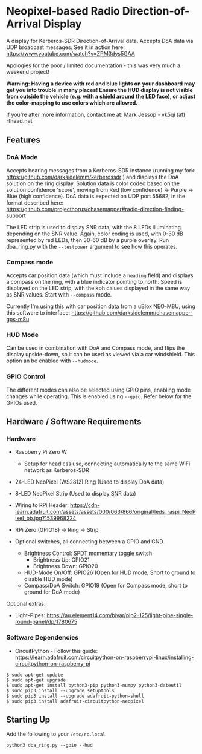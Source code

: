 # Neopixel-based Radio Direction-of-Arrival Display

A display for Kerberos-SDR Direction-of-Arrival data. Accepts DoA data via UDP broadcast messages. See it in action here: https://www.youtube.com/watch?v=ZPM3dys5GAA

Apologies for the poor / limited documentation - this was very much a weekend project! 

**Warning: Having a device with red and blue lights on your dashboard may get you into trouble in many places! Ensure the HUD display is not visible from outside the vehicle (e.g. with a shield around the LED face), or adjust the color-mapping to use colors which are allowed.**

If you're after more information, contact me at: Mark Jessop - vk5qi (at) rfhead.net

## Features

### DoA Mode
Accepts bearing messages from a Kerberos-SDR instance (running my fork: https://github.com/darksidelemm/kerberossdr ) and displays the DoA solution on the ring display. Solution data is color coded based on the solution confidence 'score', moving from Red (low confidence) -> Purple -> Blue (high confidence). DoA data is expected on UDP port 55682, in the format described here: https://github.com/projecthorus/chasemapper#radio-direction-finding-support

The LED strip is used to display SNR data, with the 8 LEDs illuminating depending on the SNR value. Again, color coding is used, with 0-30 dB represented by red LEDs, then 30-60 dB by a purple overlay. Run doa_ring.py with the `--testpower` argument to see how this operates.

### Compass mode
Accepts car position data (which must include a `heading` field) and displays a compass on the ring, with a blue indicator pointing to north. Speed is displayed on the LED strip, with the kph calues displayed in the same way as SNR values. Start with `--compass` mode.

Currently I'm using this with car position data from a uBlox NEO-M8U, using this software to interface: https://github.com/darksidelemm/chasemapper-gps-m8u

### HUD Mode
Can be used in combination with DoA and Compass mode, and flips the display upside-down, so it can be used as viewed via a car windshield. This option an be enabled with `--hudmode`.

### GPIO Control
The different modes can also be selected using GPIO pins, enabling mode changes while operating. This is enabled using `--gpio`.  Refer below for the GPIOs used.

## Hardware / Software Requirements

### Hardware
* Raspberry Pi Zero W 
  * Setup for headless use, connecting automatically to the same WiFi network as Kerberos-SDR
* 24-LED NeoPixel (WS2812) Ring  (Used to display DoA data)
* 8-LED NeoPixel Strip (Used to display SNR data)

* Wiring to RPi Header: https://cdn-learn.adafruit.com/assets/assets/000/063/866/original/leds_raspi_NeoPixel_bb.jpg?1539968224
* RPi Zero (GPIO18) -> Ring -> Strip

* Optional switches, all connecting between a GPIO and GND.
  * Brightness Control: SPDT momentary toggle switch 
    * Brightness Up: GPIO21
    * Brightness Down: GPIO20
  * HUD-Mode On/Off: GPIO26    (Open for HUD mode, Short to ground to disable HUD mode)
  * Compass/DoA Switch: GPIO19 (Open for Compass mode, short to ground for DoA mode)

Optional extras:
* Light-Pipes: https://au.element14.com/bivar/plp2-125/light-pipe-single-round-panel/dp/1780675

### Software Dependencies

* CircuitPython - Follow this guide: https://learn.adafruit.com/circuitpython-on-raspberrypi-linux/installing-circuitpython-on-raspberry-pi

```
$ sudo apt-get update
$ sudo apt-get upgrade
$ sudo apt-get install python3-pip python3-numpy python3-dateutil
$ sudo pip3 install --upgrade setuptools
$ sudo pip3 install --upgrade adafruit-python-shell
$ sudo pip3 install adafruit-circuitpython-neopixel
```

## Starting Up
Add the following to your `/etc/rc.local`
```
python3 doa_ring.py --gpio --hud
```
